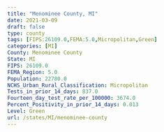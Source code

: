 ```yaml
---
title: "Menominee County, MI"
date: 2021-03-09
draft: false
type: county
tags: [FIPS:26109.0,FEMA:5.0,Micropolitan,Green]
categories: [MI]
County: Menominee County
State: MI
FIPS: 26109.0
FEMA_Region: 5.0
Population: 22780.0
NCHS_Urban_Rural_Classification: Micropolitan
Tests_in_prior_14_days: 837.0
Fourteen_day_test_rate_per_100000: 3674.0
Percent_Positivity_in_prior_14_days: 0.013
Level: Green
url: /states/MI/menominee-county
---
```



